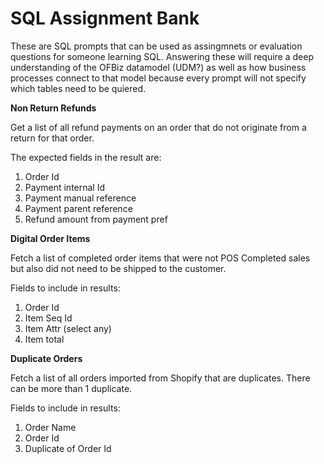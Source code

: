 # SQL Assignment Bank

These are SQL prompts that can be used as assingmnets or evaluation questions for someone learning SQL. Answering these will require a deep understanding of the OFBiz datamodel (UDM?) as well as how business processes connect to that model because every prompt will not specify which tables need to be quiered.

**Non Return Refunds**

Get a list of all refund payments on an order that do not originate from a return for that order.

The expected fields in the result are:
1. Order Id
2. Payment internal Id
3. Payment manual reference
4. Payment parent reference
5. Refund amount from payment pref

**Digital Order Items**

Fetch a list of completed order items that were not POS Completed sales but also did not need to be shipped to the customer.

Fields to include in results:
1. Order Id
2. Item Seq Id
3. Item Attr (select any)
4. Item total

**Duplicate Orders**

Fetch a list of all orders imported from Shopify that are duplicates. There can be more than 1 duplicate.

Fields to include in results:
1. Order Name
2. Order Id
3. Duplicate of Order Id